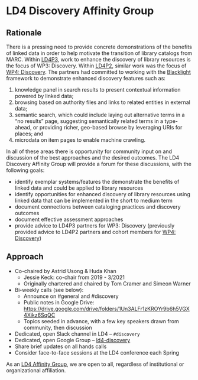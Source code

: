 # LD4 Discovery Affinity Group

## Rationale

There is a pressing need to provide concrete demonstrations of the benefits of linked data in order to help motivate the transition of library catalogs from MARC.  Within [LD4P3](https://wiki.lyrasis.org/pages/viewpage.action?pageId=187176106), work to enhance the discovery of library resources is the focus of WP3: Discovery. Within [LD4P2](https://wiki.lyrasis.org/pages/viewpage.action?pageId=104568167), similar work was the focus of [WP4: Discovery](https://wiki.lyrasis.org/pages/viewpage.action?pageId=101783940). The partners had committed to working with the [Blacklight](http://projectblacklight.org/) framework to demonstrate enhanced discovery features such as:

  1. knowledge panel in search results to present contextual information powered by linked data;
  2. browsing based on authority files and links to related entities in external data; 
  3. semantic search, which could include laying out alternative terms in a “no results” page, suggesting semantically related terms in a type-ahead, or providing richer, geo-based browse by leveraging URIs for places; and
  4. microdata on item pages to enable machine crawling.

In all of these areas there is opportunity for community input on and discussion of the best approaches and the desired outcomes. The LD4 Discovery Affinity Group will provide a forum for these discussions, with the following goals:

  * identify exemplar systems/features the demonstrate the benefits of linked data and could be applied to library resources
  * identify opportunities for enhanced discovery of library resources using linked data that can be implemented in the short to medium term
  * document connections between cataloging practices and discovery outcomes
  * document effective assessment approaches
  * provide advice to LD4P3 partners for WP3: Discovery (previously provided advice to LD4P2 partners and cohort members for [WP4: Discovery](https://wiki.lyrasis.org/pages/viewpage.action?pageId=101783940))

## Approach

  * Co-chaired by Astrid Usong & Huda Khan
    * Jessie Keck: co-chair from 2019 - 3/2021
    * Originally chartered and chaired by Tom Cramer and Simeon Warner
  * Bi-weekly calls (see below):
    * Announce on #general and #discovery
    * Public notes in Google Drive: https://drive.google.com/drive/folders/1Un3ALFr1zKROYr9b6h5VGX4Xikz6SqQC
    * Topics seeded in advance, with a few key speakers drawn from community, then discussion
  * Dedicated, open Slack channel in LD4 – `#discovery`
  * Dedicated, open Google Group – [ld4-discovery](https://groups.google.com/forum/#!forum/ld4-discovery)
  * Share brief updates on all hands calls
  * Consider face-to-face sessions at the LD4 conference each Spring

As an [LD4 Affinity Group](https://sites.google.com/stanford.edu/ld4-community-site/groups), we are open to all, regardless of institutional or organizational affiliation.
